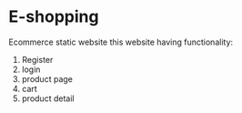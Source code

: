 # E-shopping
Ecommerce static website
this website having functionality:
1) Register
2) login
3) product page
4) cart
5) product detail
